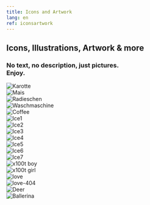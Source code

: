 ```yaml
---
title: Icons and Artwork
lang: en
ref: iconsartwork
---
```

<div >
  <h2 class="headline">Icons, Illustrations, Artwork & more</h2>

  <h3 class="project-sub-title">No text, no description, just pictures. <br> Enjoy.</h3>

  
   <div class="grid-sub-projects">
        <div class="grid-cell-sub-projects">
            <img src="/img/Karotte.jpg" alt="Karotte">
        </div>
        <div class="grid-cell-sub-projects">
            <img src="/img/Mais.jpg" alt="Mais">
        </div>
        <div class="grid-cell-sub-projects">
            <img src="/img/Radieschen.jpg" alt="Radieschen">
        </div>
        <div class="grid-cell-sub-projects">
            <img src="/img/Waschmaschine.jpg" alt="Waschmaschine">
        </div>
        <div class="grid-cell-sub-projects">
            <img src="/img/coffeemaker.jpg" alt="Coffee">
        </div>
        <div class="grid-cell-sub-projects">
            <img src="/img/Ice1.jpg" alt="Ice1">
        </div>
        <div class="grid-cell-sub-projects">
            <img src="/img/Ice2.jpg" alt="Ice2">
        </div>
        <div class="grid-cell-sub-projects">
            <img src="/img/Ice3.jpg" alt="Ice3">
        </div>
        <div class="grid-cell-sub-projects">
            <img src="/img/Ice4.jpg" alt="Ice4">
        </div>
        <div class="grid-cell-sub-projects">
            <img src="/img/Ice5.jpg" alt="Ice5">
        </div>
        <div class="grid-cell-sub-projects">
            <img src="/img/Ice6.jpg" alt="Ice6">
        </div>
        <div class="grid-cell-sub-projects">
            <img src="/img/Ice7.jpg" alt="Ice7">
        </div>
        <div class="grid-cell-sub-projects">
            <img src="/img/x100t_boy.jpg" alt="x100t boy">
        </div>
        <div class="grid-cell-sub-projects">
            <img src="/img/x100t_girl.jpg" alt="x100t girl">
        </div>
        <div class="grid-cell-sub-projects">
            <img src="/img/love.png" alt="love">
        </div>
        <div class="grid-cell-sub-projects">
            <img src="/img/love-404.png" alt="love-404">
        </div>
        <div class="grid-cell-sub-projects">
            <img src="/img/deer.jpg" alt="Deer">
        </div>
        <div class="grid-cell-sub-projects">
            <img src="/img/Ballerina.jpg" alt="Ballerina">
        </div>
    </div>



